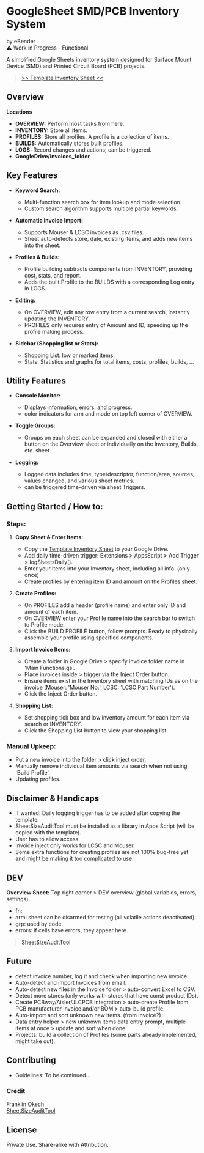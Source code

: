 # GoogleSheet SMD/PCB Inventory System

by eBender  
⚠️ Work in Progress - Functional  


A simplified Google Sheets inventory system designed for Surface Mount Device (SMD) and Printed Circuit Board (PCB) projects.


>[>> Template Inventory Sheet <<](https://docs.google.com/spreadsheets/d/1COGIPqjvaSmpCLZWWQLtgucSimMKeokUlRZeDGTBkdY)

## Overview  

**Locations**
- **OVERVIEW:** Perform most tasks from here.
- **INVENTORY:** Store all items.
- **PROFILES:** Store all profiles. A profile is a collection of items.
- **BUILDS:** Automatically stores built profiles.
- **LOGS:** Record changes and actions; can be triggered.
- **GoogleDrive/invoices_folder**

## Key Features

- **Keyword Search:**
  - Multi-function search box for item lookup and mode selection.
  - Custom search algorithm supports multiple partial keywords.

- **Automatic Invoice Import:**
  - Supports Mouser & LCSC invoices as .csv files.
  - Sheet auto-detects store, date, existing items, and adds new items into the sheet.

- **Profiles & Builds:**
  - Profile building subtracts components from INVENTORY, providing cost, stats, and report.
  - Adds the built Profile to the BUILDS with a corresponding Log entry in LOGS.

- **Editing:**
  - On OVERVIEW, edit any row entry from a current search, instantly updating the INVENTORY.
  - PROFILES only requires entry of Amount and ID, speeding up the profile making process.

- **Sidebar (Shopping list or Stats):**
  - Shopping List: low or marked items.
  - Stats: Statistics and graphs for total items, costs, profiles, builds, ...

## Utility Features

- **Console Monitor:**
  - Displays information, errors, and progress. 
  - color indicators for arm and mode on top left corner of OVERVIEW.

- **Toggle Groups:**
  - Groups on each sheet can be expanded and closed with either a button on the Overview sheet or individually on the Inventory, Builds, etc. sheet.

- **Logging:**
  - Logged data includes time, type/descriptor, function/area, sources, values changed, and various sheet metrics.
  - can be triggered time-driven via sheet Triggers.



## Getting Started / How to:

### Steps:

1. **Copy Sheet & Enter Items:**
   - Copy the [Template Inventory Sheet](https://docs.google.com/spreadsheets/d/1COGIPqjvaSmpCLZWWQLtgucSimMKeokUlRZeDGTBkdY) to your Google Drive.
   - Add daily time-driven trigger: Extensions > AppsScript > Add Trigger > logSheetsDaily().
   - Enter your items into your Inventory sheet, including all info. (only once)
   - Create profiles by entering item ID and amount on the Profiles sheet.

2. **Create Profiles:**
   - On PROFILES add a header (profile name) and enter only ID and amount of each item.
   - On OVERVIEW enter your Profile name into the search bar to switch to Profile mode.
   - Click the BUILD PROFILE button, follow prompts. Ready to physically assemble your profile using specified components.

3. **Import Invoice Items:**
   - Create a folder in Google Drive > specify invoice folder name in 'Main Functions.gs'.
   - Place invoices inside > trigger via the Inject Order button.
   - Ensure items exist in the Inventory sheet with matching IDs as on the invoice (Mouser: 'Mouser No:', LCSC: 'LCSC Part Number').
   - Click the Inject Order button.

4. **Shopping List:**
   - Set shopping tick box and low inventory amount for each item via search or INVENTORY.
   - Click the Shopping List button to view your shopping list.

### Manual Upkeep:

- Put a new invoice into the folder > click inject order.
- Manually remove individual item amounts via search when not using 'Build Profile'.
- Updating profiles.


## Disclaimer & Handicaps

- If wanted: Daily logging trigger has to be added after copying the template.
- SheetSizeAuditTool must be installed as a library in Apps Script (will be copied with the template).
- User has to allow access.
- Invoice inject only works for LCSC and Mouser.
- Some extra functions for creating profiles are not 100% bug-free yet and might be making it too complicated to use.


## DEV

**Overview Sheet:** Top right corner > DEV overview (global variables, errors, settings).
  - fn:
  - arm: sheet can be disarmed for testing (all volatile actions deactivated).
  - grp: used by code.
  - errors: if cells have errors, they appear here.

> [SheetSizeAuditTool](https://docs.google.com/spreadsheets/d/1myUQEsA9oBNqigG8VdQnsoAnKoohFrl_wG5S7znHjAk/edit?usp=sharing)


## Future

- detect invoice number, log it and check when importing new invoice.
- Auto-detect and import Invoices from email.
- Auto-detect new files in the Invoice folder > auto-convert Excel to CSV.
- Detect more stores (only works with stores that have const product IDs).
- Create PCBway/Aisler/JLCPCB integration > auto-create Profile from PCB manufacturer invoice and/or BOM > auto-build profile.
- Auto-import and sort unknown new items. (from invoice?)
- Data entry helper > new unknown items data entry prompt, multiple items at once > update and sort when done.
- Projects: build a collection of Profiles (some parts already implemented, might take out).


## Contributing

- Guidelines: To be continued...

### Credit

Franklin Okech  
[SheetSizeAuditTool](https://franklinokech.com)

## License

Private Use. Share-alike with Attribution.
